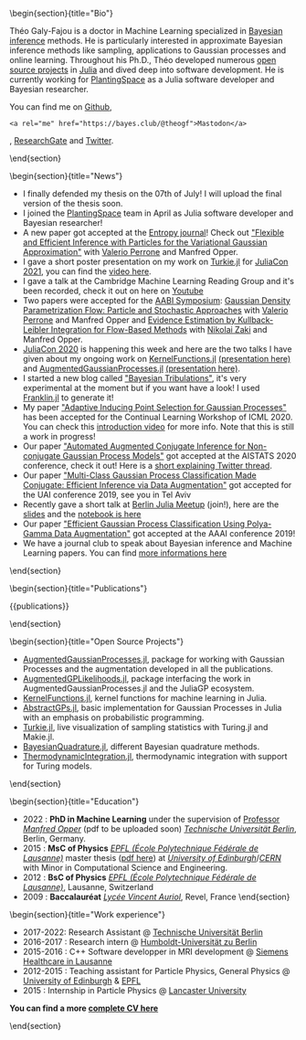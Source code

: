 \begin{section}{title="Bio"}

Théo Galy-Fajou is a doctor in Machine Learning specialized in [Bayesian inference](https://en.wikipedia.org/wiki/Bayesian_inference) methods.
He is particularly interested in approximate Bayesian inference methods like sampling, applications to Gaussian processes and online learning.
Throughout his Ph.D., Théo developed numerous [open source projects](#open_source_projects) in [Julia](https://julialang.org) and dived deep into software development.
He is currently working for [PlantingSpace](https://planting.space) as a Julia software developer and Bayesian researcher.

You can find me on [Github](https://github.com/theogf), 
~~~
<a rel="me" href="https://bayes.club/@theogf">Mastodon</a>
~~~
, [ResearchGate](https://www.researchgate.net/profile/Theo-Galy-Fajou-2) and [Twitter](https://twitter.com/theo_gf).

\end{section}

\begin{section}{title="News"}

- I finally defended my thesis on the 07th of July! I will upload the final version of the thesis soon.
- I joined the [PlantingSpace](https://planting.space) team in April as Julia software developer and Bayesian researcher!
- A new paper got accepted at the [Entropy journal](https://www.mdpi.com/journal/entropy)! Check out ["Flexible and Efficient Inference with Particles for the Variational Gaussian Approximation"](https://www.mdpi.com/1099-4300/23/8/990) with [Valerio Perrone](https://sites.google.com/view/valerioperrone/) and Manfred Opper.
- I gave a short poster presentation on my work on [Turkie.jl](https://github.com/theogf/Turkie.jl) for [JuliaCon 2021](https://juliacon.org/2021/), you can find the [video here](https://www.youtube.com/watch?v=Tu9GRus7-FM).
- I gave a talk at the Cambridge Machine Learning Reading Group and it's been recorded, check it out on here on [Youtube](https://www.youtube.com/watch?v=PtQGSFyzi6A)
- Two papers were accepted for the [AABI Symposium](http://approximateinference.org/): [Gaussian Density Parametrization Flow: Particle and Stochastic Approaches](https://openreview.net/forum?id=LclKtSfmf9I) with [Valerio Perrone](https://sites.google.com/view/valerioperrone/) and Manfred Opper and [Evidence Estimation by Kullback-Leibler Integration for Flow-Based Methods](https://openreview.net/forum?id=LclKtSfmf9I) with [Nikolai Zaki](https://www.sfb1294.de/nikolai-zaki) and Manfred Opper.
- [JuliaCon 2020](https://live.juliacon.org/) is happening this week and here are the two talks I have given about my ongoing work on [KernelFunctions.jl](https://github.com/JuliaGaussianProcesses/KernelFunctions.jl) [(presentation here)](https://www.youtube.com/watch?v=0fKGICZrk3w&t=1s) and [AugmentedGaussianProcesses.jl](https://github.com/theogf/AugmentedGaussianProcesses.jl) [(presentation here)](https://www.youtube.com/watch?v=MLDijVso6Vk&t=1s).
- I started a new blog called ["Bayesian Tribulations"](./bayesiantribulations), it's very experimental at the moment but if you want have a look! I used [Franklin.jl](https://github.com/tlienart/Franklin.jl) to generate it!
- My paper ["Adaptive Inducing Point Selection for Gaussian Processes"](https://arxiv.org/abs/2107.10066) has been accepted for the Continual Learning Workshop of ICML 2020. You can check this [introduction video](https://youtu.be/aR_viPWNv1U) for more info. Note that this is still a work in progress!
- Our paper ["Automated Augmented Conjugate Inference for Non-conjugate Gaussian Process Models"](https://arxiv.org/abs/2002.11451) got accepted at the AISTATS 2020 conference, check it out! Here is a [short explaining Twitter thread](https://twitter.com/theo_gf/status/1233082060430020609). 
- Our paper ["Multi-Class Gaussian Process Classification Made Conjugate: Efficient Inference via Data Augmentation"](https://arxiv.org/abs/1905.09670) got accepted for the UAI conference 2019, see you in Tel Aviv
- Recently gave a short talk at [Berlin Julia Meetup](https://julia-users-berlin.github.io/) (join!), here are the [slides](https://docs.google.com/presentation/d/1c5DZlq0rZUyELFPgI4bl0Lw7uUAuDLTHsCE7u-jkZG0/edit?usp=sharing) and the [notebook is here](files/presentation_julia_meetup.ipynb)
- Our paper ["Efficient Gaussian Process Classification Using Polya-Gamma Data Augmentation"](https://arxiv.org/abs/1802.06383) got accepted at the AAAI conference 2019!
- We have a journal club to speak about Bayesian inference and Machine Learning papers. You can find [more informations here](./journalclub)

\end{section}

\begin{section}{title="Publications"}

{{publications}}

\end{section}

\begin{section}{title="Open Source Projects"}

- [AugmentedGaussianProcesses.jl](https://github.com/theogf/AugmentedGaussianProcesses.jl), package for working with Gaussian Processes and the augmentation developed in all the publications.
- [AugmentedGPLikelihoods.jl](https://github.com/JuliaGaussianProcesses/AugmentedGPLikelihoods.jl), package interfacing the work in AugmentedGaussianProcesses.jl and the JuliaGP ecosystem.
- [KernelFunctions.jl](https://github.com/JuliaGaussianProcesses/KernelFunctions.jl), kernel functions for machine learning in Julia.
- [AbstractGPs.jl](https://github.com/JuliaGaussianProcesses/AbstractGPs.jl), basic implementation for Gaussian Processes in Julia with an emphasis on probabilistic programming.
- [Turkie.jl](https://github.com/theogf/Turkie.jl), live visualization of sampling statistics with Turing.jl and Makie.jl.
- [BayesianQuadrature.jl](https://github.com/theogf/BayesianQuadrature.jl), different Bayesian quadrature methods.
- [ThermodynamicIntegration.jl](https://github.com/theogf/ThermodynamicIntegration.jl), thermodynamic integration with support for Turing models.

\end{section}

\begin{section}{title="Education"}

- 2022 : **PhD in Machine Learning** under the supervision of [Professor _Manfred Opper_](https://www.ki.tu-berlin.de/menue/team/pr_dr_manfred_opper/forschungsgebiete/parameter/en/) (pdf to be uploaded soon) [_Technische Universität Berlin_](https://www.tu.berlin/), Berlin, Germany.
- 2015 : **MsC of Physics** [_EPFL (École Polytechnique Fédérale de Lausanne)_](https://epfl.ch/) master thesis ([pdf here](https://cds.cern.ch/record/2130608/files/CERN-THESIS-2015-288.pdf)) at [_University of Edinburgh_](https://www.ed.ac.uk/)/[_CERN_](https://home.cern/) with Minor in Computational Science and Engineering.
- 2012 : **BsC of Physics** [_EPFL (École Polytechnique Fédérale de Lausanne)_](https://epfl.ch/), Lausanne, Switzerland
- 2009 : **Baccalauréat** [_Lycée Vincent Auriol_](https://vincent-auriol.mon-ent-occitanie.fr/), Revel, France
\end{section}

\begin{section}{title="Work experience"}

- 2017-2022: Research Assistant @ [Technische Universität Berlin](https://tu.berlin)
- 2016-2017 : Research intern @ [Humboldt-Universität zu Berlin](https://www.hu-berlin.de/en)
- 2015-2016 : C++ Software developper in MRI development @ [Siemens Healthcare in Lausanne](https://www.siemens-healthineers.com/de-ch)
- 2012-2015 : Teaching assistant for Particle Physics, General Physics @ [University of Edinburgh](https://www.ed.ac.uk/) & [EPFL](https://www.epfl.ch/en/)
- 2015 : Internship in Particle Physics @ [Lancaster University](https://www.lancaster.ac.uk/)

**You can find a more [complete CV here](assets/files/CV_GalyFajou.pdf)**

\end{section}
